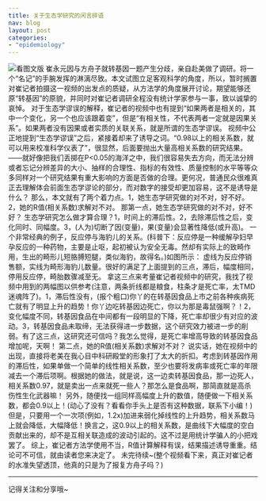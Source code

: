 ```yaml
---
title: 关于生态学研究的闲言碎语
nav: blog
layout: post
categories: 
- "epidemiology"
---
```


![看图文版](http://mp.weixin.qq.com/mp/appmsg/show?__biz=MjM5MDc0NDU2NQ==&appmsgid=200035699&itemidx=1&sign=ab8b747e326198983ca285779414e808#wechat_redirect)
崔永元因与方舟子就转基因一题产生分歧，亲自赴美做了调研。将一个“名记”的手腕发挥的淋漓尽致。本文试图立足客观科学的角度，所以，暂时搁置对崔记者拍摄这一视频的出发点的质疑，从方法学的角度展开讨论，期望能够还原“转基因”的原貌，并同时对崔记者调研全程没有统计学家参与一事，致以诚挚的哀悼。
对于生态学谬误的解释，崔记者的视频中也有提到“如果两者是相关的，其中一个变化，另一个也应该跟着变”，但是“有相关性，不代表两者一定就是因果关系”。如果两者没有因果或者实质的关联关系，就是所谓的生态学谬误。
视频中公正地提到“生态学谬误”之后，紧接着却来了诱导之词。“0.98以上的相关系数，就可以用来校准科学仪表了”，很显然，后面要抛出大量高相关系数的研究结果。——就好像把我们丢掷在P<0.05的海洋之中，我们很容易失去方向，而无法分辨或者忘记分辨差异的大小、抽样的合理性、指标的有效性、质量控制的水平等等众多同样对一个研究结果有重大影响的方面是否做的合理。更何况，普通民众很难真正去理解体会前面生态学谬论的部分，而对数字的接受却更加容易，这不是诱导是什么？
那么，本文就有了两个着力点。1，她生态学研究做的对不对，好不好。2，她的R值(相关系数)求解对不对。
那第一点，她生态学研究做的对不对，好不好？
生态学研究怎么做才算合理？1，时间上的滞后性。2，去除滞后性之后，变化同时、同幅度。3，(人为)切断了因(变量)，果(变量)会显著性降低(或升高)。
一个非常经典的例子，反应停与海豹儿的关系。(科普下：反应停是一种缓解孕妇早孕反应的一种药物，主要是止呕，起初被认为安全无毒。然却有实际上的致畸作用，生出的畸形儿短胳膊短腿，类似海豹，故得名。)如图所示：
虚线为反应停销售额，实线为畸形海豹儿数量。很好的满足了上面提到的三点，滞后，幅度相同，停用反应停，畸胎数骤减至无。
拿这三点来考量崔记者视频中的研究，我找了视频中用到的两幅图以供参考(注意，两条折线都是粮食，柱条才是死亡率，太TMD迷魂阵了)。1，滞后性没有，(报个粗口)你丫的在转基因食品上市之前各种疾病死亡就有了明显上升的趋势！你丫边吃转基因边死亡，你以为那是毒鼠强啊？！2，变化幅度不同，转基因食品在中间都有一段明显的下降，死亡率却很少有对应的波动。3，转基因食品未取缔，无法获得进一步数据，这个研究效力被进一步的削弱。有了这三点，这研究还可信吗？我怎么觉得，是死亡率增高导致的转基因食品增加呢，天啊！
第二点，她的R值(相关系数)求解对不对？
说实话，她在视频中的出现，直接将老美在我心目中科研殿堂的形象打了太大的折扣。考虑到转基因作用的滞后性，如果单做一个简单的线性相关系数，至少也要将发病率或死亡率的年限减去一个滞后项啊。根据她的做法，就是说，这一边卖转基因食品，那一边死人，相关系数0.97，就是卖出一点来就死一些人？那怎么是食品啊，那简直就是高杀伤性生化武器嘛！
另外，随便找一组同样高幅度上升的数值，随便做一下相关系数，都会0.9以上！(动心了没有？看看你手头上是否有这种数据，联系下小编！)但是，只要用一个一次项(例如，1.2x)加进来弱化掉线性的上升趋势，相关系数马上就会降低，大幅降低！换言之，这0.9以上的相关系数，是曲线下大幅度的空白贡献出来的，却不是互相关联造成的波动引起的。这不过是用统计学骗人的小把戏罢了。
综上，崔记者方法学使用不当，R值计算解释有误，结果描述诱导重重。结论可不可信，就由读者您来决定了。
未完待续~(整个视频看下来，真正对崔记者的水准失望透顶，他真的只是为了报复方舟子吗？)

---------
记得关注和分享哦~
